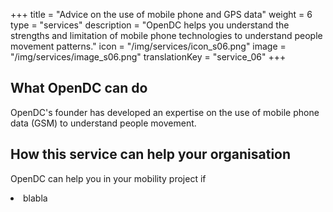 +++
title = "Advice on the use of mobile phone and GPS data"
weight = 6
type = "services"
description = "OpenDC helps you understand the strengths and limitation of mobile phone technologies to understand people movement patterns."
icon = "/img/services/icon_s06.png"
image = "/img/services/image_s06.png"
translationKey = "service_06"
+++

## What OpenDC can do
OpenDC's founder has developed an expertise on the use of mobile phone data (GSM) to understand people movement.

## How this service can help your organisation
OpenDC can help you in your mobility project if
<li>blabla</li>